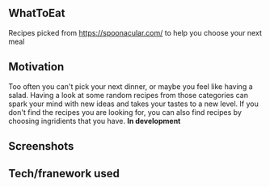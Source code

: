 ## WhatToEat
Recipes picked from https://spoonacular.com/ to help you choose your next meal

## Motivation
Too often you can't pick your next dinner, or maybe you feel like having a salad. Having a look at some random recipes from those categories can spark your mind with new ideas and takes your tastes to a new level.
If you don't find the recipes you are looking for, you can also find recipes by choosing ingridients that you have. <b>In development</b>

## Screenshots

## Tech/franework used


